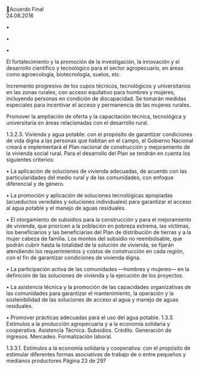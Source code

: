 Acuerdo Final  
24.08.2016  

•

•

•

El  fortalecimiento  y  la  promoción  de  la  investigación,  la  innovación  y  el  desarrollo 
científico  y  tecnológico  para  el  sector  agropecuario,  en  áreas  como  agroecología, 
biotecnología, suelos, etc. 
 
Incremento progresivo de los cupos técnicos, tecnológicos y universitarios en las zonas 
rurales,  con  acceso  equitativo  para  hombres  y  mujeres,  incluyendo  personas  en 
condición de discapacidad. Se tomarán medidas especiales para incentivar el acceso y 
permanencia de las mujeres rurales.  
 
Promover la ampliación de oferta y la capacitación técnica, tecnológica y universitaria 
en áreas relacionadas con el desarrollo rural.  

 

 

1.3.2.3. Vivienda y agua potable: con el propósito de garantizar condiciones de vida digna a 
las personas que habitan en el campo, el Gobierno Nacional creará e implementará el 
Plan  nacional  de  construcción  y  mejoramiento  de  la  vivienda  social  rural.  Para  el 
desarrollo del Plan se tendrán en cuenta los siguientes criterios: 
 
• La aplicación de soluciones de vivienda adecuadas, de acuerdo con las particularidades 
del medio rural y de las comunidades, con enfoque diferencial y de género.  
 
• La  promoción  y  aplicación  de  soluciones  tecnológicas  apropiadas  (acueductos 
veredales  y  soluciones  individuales)  para  garantizar  el  acceso  al  agua  potable  y  el 
manejo de aguas residuales. 
 
• El otorgamiento de subsidios para la construcción y para el mejoramiento de vivienda, 
que prioricen a la población en pobreza extrema, las víctimas, los beneficiarios y las 
beneficiarias  del  Plan  de  distribución  de  tierras  y  a  la  mujer  cabeza  de  familia.  Los 
montos  del  subsidio  no  reembolsable,  que  podrán  cubrir  hasta  la  totalidad  de  la 
solución de vivienda, se fijarán atendiendo los requerimientos y costos de construcción 
en cada región, con el fin de garantizar condiciones de vivienda digna. 
 
• La participación activa de las comunidades —hombres y mujeres— en la definición de 
las soluciones de vivienda y la ejecución de los proyectos. 
 
• La  asistencia  técnica  y  la  promoción  de  las  capacidades  organizativas  de  las 
comunidades para garantizar el mantenimiento, la operación y la sostenibilidad de las 
soluciones de acceso al agua y manejo de aguas residuales. 
 
• Promover prácticas adecuadas para el uso del agua potable. 
1.3.3. Estímulos a la producción agropecuaria y a la economía solidaria y cooperativa. Asistencia 
Técnica. Subsidios. Crédito. Generación de ingresos. Mercadeo. Formalización laboral. 
 
1.3.3.1. Estímulos  a  la  economía  solidaria  y  cooperativa:  con  el  propósito  de  estimular 
diferentes formas asociativas de trabajo de o entre pequeños y medianos productores 
Página 23 de 297 

 

